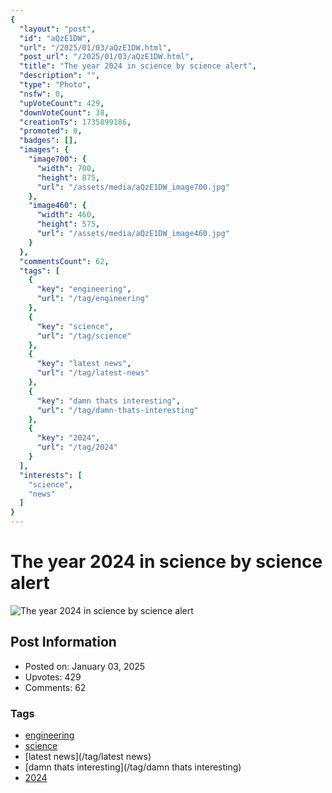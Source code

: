 ```yaml
---
{
  "layout": "post",
  "id": "aQzE1DW",
  "url": "/2025/01/03/aQzE1DW.html",
  "post_url": "/2025/01/03/aQzE1DW.html",
  "title": "The year 2024 in science by science alert",
  "description": "",
  "type": "Photo",
  "nsfw": 0,
  "upVoteCount": 429,
  "downVoteCount": 38,
  "creationTs": 1735899186,
  "promoted": 0,
  "badges": [],
  "images": {
    "image700": {
      "width": 700,
      "height": 875,
      "url": "/assets/media/aQzE1DW_image700.jpg"
    },
    "image460": {
      "width": 460,
      "height": 575,
      "url": "/assets/media/aQzE1DW_image460.jpg"
    }
  },
  "commentsCount": 62,
  "tags": [
    {
      "key": "engineering",
      "url": "/tag/engineering"
    },
    {
      "key": "science",
      "url": "/tag/science"
    },
    {
      "key": "latest news",
      "url": "/tag/latest-news"
    },
    {
      "key": "damn thats interesting",
      "url": "/tag/damn-thats-interesting"
    },
    {
      "key": "2024",
      "url": "/tag/2024"
    }
  ],
  "interests": [
    "science",
    "news"
  ]
}
---
```


# The year 2024 in science by science alert

![The year 2024 in science by science alert](/assets/media/aQzE1DW_image700.jpg)

## Post Information

- Posted on: January 03, 2025
- Upvotes: 429
- Comments: 62

### Tags

- [engineering](/tag/engineering)
- [science](/tag/science)
- [latest news](/tag/latest news)
- [damn thats interesting](/tag/damn thats interesting)
- [2024](/tag/2024)
